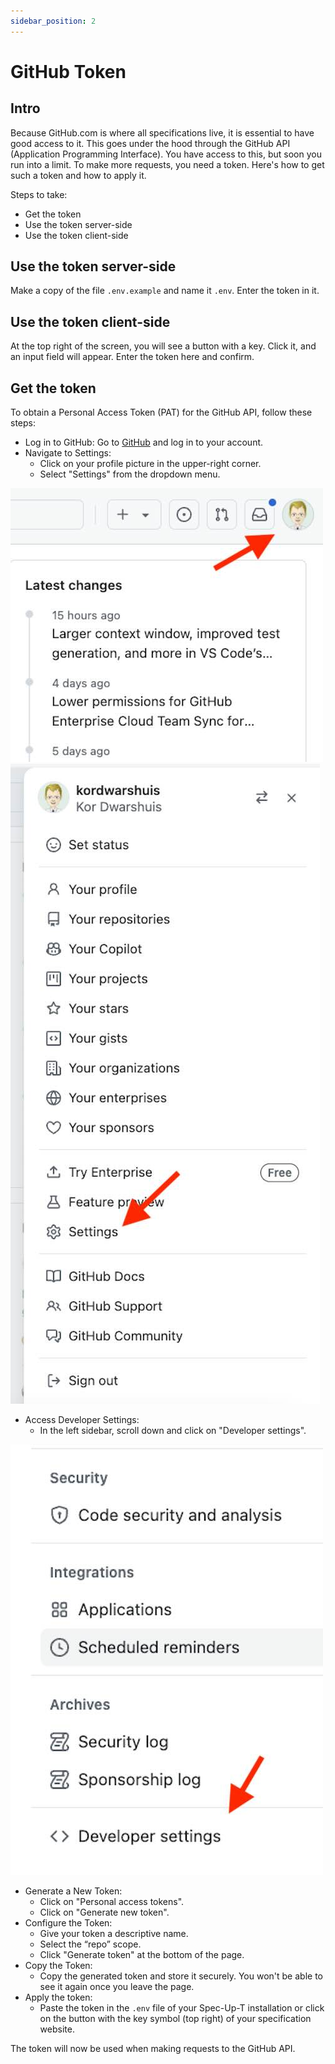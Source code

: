 ```yaml
---
sidebar_position: 2
---
```


# GitHub Token

## Intro

Because GitHub.com is where all specifications live, it is essential to have good access to it. This goes under the hood through the GitHub API (Application Programming Interface). You have access to this, but soon you run into a limit. To make more requests, you need a token. Here's how to get such a token and how to apply it.

Steps to take:

- Get the token
- Use the token server-side
- Use the token client-side

## Use the token server-side

Make a copy of the file `.env.example` and name it `.env`. Enter the token in it.

## Use the token client-side

At the top right of the screen, you will see a button with a key. Click it, and an input field will appear. Enter the token here and confirm.


## Get the token

To obtain a Personal Access Token (PAT) for the GitHub API, follow these steps:

- Log in to GitHub: Go to [GitHub](https://github.com) and log in to your account.
- Navigate to Settings:
  - Click on your profile picture in the upper-right corner.
  - Select "Settings" from the dropdown menu.

![Alt text](/img/create-token-instructions/create-token-instructions-1.jpg)
![Alt text](/img/create-token-instructions/create-token-instructions-2.jpg)

- Access Developer Settings:
  - In the left sidebar, scroll down and click on "Developer settings".
  
![Alt text](/img/create-token-instructions/create-token-instructions-3.jpg)  

- Generate a New Token:
  - Click on "Personal access tokens".
  - Click on "Generate new token".
- Configure the Token:
  - Give your token a descriptive name.
  - Select the “repo” scope.
  - Click "Generate token" at the bottom of the page.
- Copy the Token:
  - Copy the generated token and store it securely. You won't be able to see it again once you leave the page.
- Apply the token:
  - Paste the token in the `.env` file of your Spec-Up-T installation or click on the button with the key symbol (top right) of your specification website.

The token will now be used when making requests to the GitHub API.
